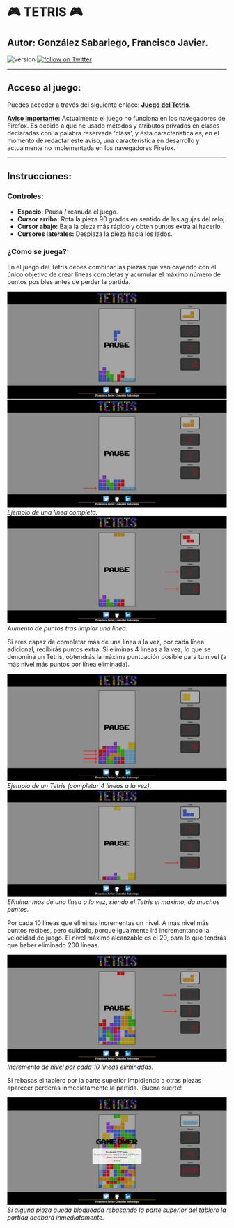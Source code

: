 # :video_game: TETRIS :video_game:
## Autor: González Sabariego, Francisco Javier.

<div style="text-align: left;">
    <img src="https://img.shields.io/badge/version-1.0.5-blue" alt="version">
    <a href="https://twitter.com/intent/follow?screen_name=Fco_Javier_Glez" target="_blank">
        <img src="https://img.shields.io/twitter/follow/Fco_Javier_Glez?style=social&logo=twitter" alt="follow on Twitter">
    </a>
</div>

---

## Acceso al juego:

Puedes acceder a través del siguiente enlace: **[Juego del Tetris](https://fcojavierglez.github.io/tetris_js/)**.

<p style="text-aling: justify;">
    <b><u>Aviso importante</u>:</b> Actualmente el juego no funciona en los navegadores de Firefox. Es debido a que he usado métodos y atributos privados en clases declaradas con la palabra reservada 'class', y ésta característica es, en el momento de redactar este aviso, una característica en desarrollo y actualmente no implementada en los navegadores Firefox.
</p>

---

## Instrucciones:

### Controles:

- **Espacio:** Pausa / reanuda el juego.
- **Cursor arriba:** Rota la pieza 90 grados en sentido de las agujas del reloj.
- **Cursor abajo:** Baja la pieza más rápido y obten puntos extra al hacerlo.
- **Cursores laterales:** Desplaza la pieza hacia los lados.

### ¿Cómo se juega?:

<p style="text-aling: justify;">
    En el juego del Tetris debes combinar las piezas que van cayendo con el único objetivo de crear líneas completas y acumular el máximo número de puntos posibles antes de perder la partida.
</p>

![captura1](img_readme/captura1.png)
![captura2](img_readme/captura2.png)  *Ejemplo de una línea completa.*
![captura3](img_readme/captura3.png)  *Aumento de puntos tras limpiar una línea.*

<p style="text-aling: justify;">
    Si eres capaz de completar más de una línea a la vez, por cada línea adicional, recibirás puntos extra. Si eliminas 4 líneas a la vez, lo que se denomina un Tetris, obtendrás la máxima puntuación posible para tu nivel (a más nivel más puntos por línea eliminada).
</p>

![captura4](img_readme/captura4.png)  *Ejemplo de un Tetris (completar 4 líneas a la vez).*
![captura5](img_readme/captura5.png)  *Eliminar más de una línea a la vez, siendo el Tetris el máximo, da muchos puntos.*

<p style="text-aling: justify;">
    Por cada 10 líneas que eliminas incrementas un nivel. A más nivel más puntos recibes, pero cuidado, porque igualmente irá incrementando la velocidad de juego. El nivel máximo alcanzable es el 20, para lo que tendrás que haber eliminado 200 líneas.
</p>

![captura6](img_readme/captura6.png)  *Incremento de nivel por cada 10 líneas eliminadas.*

<p style="text-aling: justify;">
    Si rebasas el tablero por la parte superior impidiendo a otras piezas aparecer perderás inmediatamente la partida. ¡Buena suerte!
</p>

![captura7](img_readme/captura7.png)  *Si alguna pieza queda bloqueada rebasando la parte superior del tablero la partida acabará inmediatamente.*

